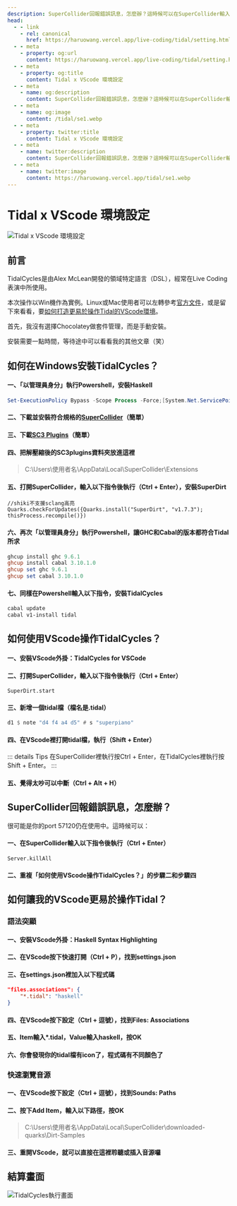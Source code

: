 ```yaml
---
description: SuperCollider回報錯誤訊息，怎麼辦？這時候可以在SuperCollider輸入以下指令後執行：
head:
  - - link
    - rel: canonical
      href: https://haruowang.vercel.app/live-coding/tidal/setting.html
  - - meta
    - property: og:url
      content: https://haruowang.vercel.app/live-coding/tidal/setting.html
  - - meta
    - property: og:title
      content: Tidal x VScode 環境設定
  - - meta
    - name: og:description
      content: SuperCollider回報錯誤訊息，怎麼辦？這時候可以在SuperCollider輸入以下指令後執行：
  - - meta
    - name: og:image
      content: /tidal/se1.webp
  - - meta
    - property: twitter:title
      content: Tidal x VScode 環境設定
  - - meta
    - name: twitter:description
      content: SuperCollider回報錯誤訊息，怎麼辦？這時候可以在SuperCollider輸入以下指令後執行：
  - - meta
    - name: twitter:image
      content: https://haruowang.vercel.app/tidal/se1.webp
---
```


# Tidal x VScode 環境設定

<p><Badge type="info" text="🌳 Evergreen" /></P>

![Tidal x VScode 環境設定](/tidal/se1.webp)

## 前言

TidalCycles是由Alex McLean開發的領域特定語言（DSL），經常在Live Coding表演中所使用。

本次操作以Win機作為實例。Linux或Mac使用者可以左轉參考[官方文件](https://tidalcycles.org/docs/getting-started/windows_install)，或是留下來看看，要[如何打造更易於操作Tidal的VScode環境](#如何使用vscode操作tidalcycles)。

首先，我沒有選擇Chocolatey做套件管理，而是手動安裝。

安裝需要一點時間，等待途中可以看看我的其他文章（笑）

## 如何在Windows安裝TidalCycles？

#### 一、「以管理員身分」執行Powershell，安裝Haskell

```powershell
Set-ExecutionPolicy Bypass -Scope Process -Force;[System.Net.ServicePointManager]::SecurityProtocol = [System.Net.ServicePointManager]::SecurityProtocol -bor 3072; try { Invoke-Command -ScriptBlock ([ScriptBlock]::Create((Invoke-WebRequest https://www.haskell.org/ghcup/sh/bootstrap-haskell.ps1 -UseBasicParsing))) -ArgumentList $true } catch { Write-Error $_ }
```

#### 二、下載並安裝符合規格的[SuperCollider](https://supercollider.github.io/downloads)（簡單）

#### 三、下載[SC3 Plugins](https://github.com/supercollider/sc3-plugins)（簡單）

#### 四、把解壓縮後的SC3plugins資料夾放進這裡

> C:\Users\使用者名\AppData\Local\SuperCollider\Extensions

#### 五、打開SuperCollider，輸入以下指令後執行（Ctrl + Enter），安裝SuperDirt

```
//shiki不支援sclang高亮
Quarks.checkForUpdates({Quarks.install("SuperDirt", "v1.7.3"); thisProcess.recompile()})
```

#### 六、再次「以管理員身分」執行Powershell，讓GHC和Cabal的版本都符合Tidal所求

```powershell
ghcup install ghc 9.6.1
ghcup install cabal 3.10.1.0
ghcup set ghc 9.6.1
ghcup set cabal 3.10.1.0
```

#### 七、同樣在Powershell輸入以下指令，安裝TidalCycles

```powershell
cabal update
cabal v1-install tidal
```

## 如何使用VScode操作TidalCycles？

#### 一、安裝VScode外掛：TidalCycles for VSCode

#### 二、打開SuperCollider，輸入以下指令後執行（Ctrl + Enter）

```
SuperDirt.start
```

#### 三、新增一個tidal檔（檔名是.tidal）

```haskell
d1 $ note "d4 f4 a4 d5" # s "superpiano"
```

#### 四、在VScode裡打開tidal檔，執行（Shift + Enter）

::: details Tips
在SuperCollider裡執行按Ctrl + Enter，在TidalCycles裡執行按Shift + Enter。
:::

#### 五、覺得太吵可以中斷（Ctrl + Alt + H）

## SuperCollider回報錯誤訊息，怎麼辦？

很可能是你的port 57120仍在使用中。這時候可以：

#### 一、在SuperCollider輸入以下指令後執行（Ctrl + Enter）

```
Server.killAll
```

#### 二、重複「如何使用VScode操作TidalCycles？」的步驟二和步驟四

## 如何讓我的VScode更易於操作Tidal？

### 語法突顯

#### 一、安裝VScode外掛：Haskell Syntax Highlighting

#### 二、在VScode按下快速打開（Ctrl + P），找到settings.json

#### 三、在settings.json裡加入以下程式碼

```json
"files.associations": {
    "*.tidal": "haskell"
}
```

#### 四、在VScode按下設定（Ctrl + 逗號），找到Files: Associations

#### 五、Item輸入*.tidal，Value輸入haskell，按OK

#### 六、你會發現你的tidal檔有icon了，程式碼有不同顏色了

### 快速瀏覽音源

#### 一、在VScode按下設定（Ctrl + 逗號），找到Sounds: Paths

#### 二、按下Add Item，輸入以下路徑，按OK

> C:\Users\使用者名\AppData\Local\SuperCollider\downloaded-quarks\Dirt-Samples

#### 三、重開VScode，就可以直接在這裡聆聽或插入音源囉

## 結算畫面

![TidalCycles執行畫面](/tidal/se2.gif)